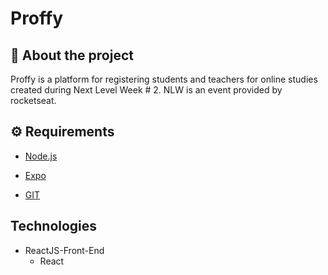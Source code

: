  # Proffy
## 📜 About the project
 Proffy is a platform for registering students and teachers for online studies created during Next Level Week # 2. NLW is an event provided by rocketseat.
 
 ## ⚙️ Requirements
 * [Node.js](https://nodejs.org/en/)
 
 * [Expo](https://expo.io/)
 
 * [GIT](https://git-scm.com/downloads)
 

 ## Technologies
 * ReactJS-Front-End
   * React
